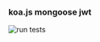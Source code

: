 ### koa.js mongoose jwt

![run tests](https://github.com/pagewang0/interview20220421/actions/workflows/node.js.yml/badge.svg)
